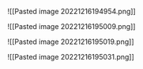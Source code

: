 ![[Pasted image 20221216194954.png]]

![[Pasted image 20221216195009.png]]

![[Pasted image 20221216195019.png]]

![[Pasted image 20221216195031.png]]
